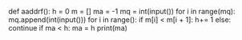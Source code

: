 def aaddrf():
    h = 0
    m = []
    ma = -1
    mq = int(input())
    for i in range(mq):
        mq.append(int(input()))
    for i in range():
        if m[i] < m[i + 1]:
            h+= 1
        else:
            continue
        if ma < h:
            ma = h
    print(ma)
